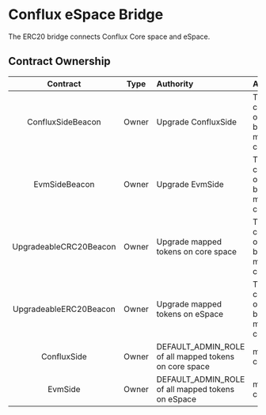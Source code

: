 # Conflux eSpace Bridge

The ERC20 bridge connects Conflux Core space and eSpace.

## Contract Ownership

|   Contract  | Type  | Authority | Assigned |
|  :----:  | :----:  | :---- | :---- | 
| ConfluxSideBeacon | Owner | Upgrade ConfluxSide | Timelock contract owned by a multi-sig contract |
| EvmSideBeacon  | Owner | Upgrade EvmSide | Timelock contract owned by a multi-sig contract |
| UpgradeableCRC20Beacon  | Owner | Upgrade mapped tokens on core space | Timelock contract owned by a multi-sig contract |
| UpgradeableERC20Beacon  | Owner | Upgrade mapped tokens on eSpace | Timelock contract owned by a multi-sig contract |
| ConfluxSide | Owner | DEFAULT_ADMIN_ROLE of all mapped tokens on core space | multi-sig contract
| EvmSide | Owner | DEFAULT_ADMIN_ROLE of all mapped tokens on eSpace | multi-sig contract

